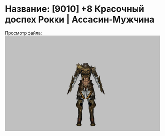 # Название: [9010] +8 Красочный доспех Рокки | Ассасин-Мужчина

Просмотр файла:
![p060032.png](p060032.png)